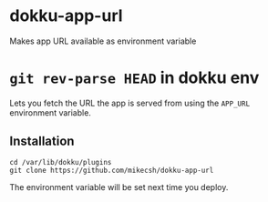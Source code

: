 dokku-app-url
=============

Makes app URL available as environment variable


# `git rev-parse HEAD` in dokku env

Lets you fetch the URL the app is served from using the `APP_URL` environment variable.

## Installation

```
cd /var/lib/dokku/plugins
git clone https://github.com/mikecsh/dokku-app-url

```

The environment variable will be set next time you deploy.